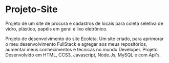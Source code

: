 # Projeto-Site
Projeto de um site de procura e cadastros de locais para coleta seletiva de vidro, plástico, papéis em geral e lixo eletrônico.

Projeto de desenvolvimento do site Ecoleta. Um site criado, para aprimorar o meu desenvolvimento FullStack e agregar aos meus repositórios, aumentar meus conhecimentos e técnicas no mundo Developer. Projeto Desenvolvido em HTML, CCS3, Javascript, Node.Js, MySQL e com Api's. 
